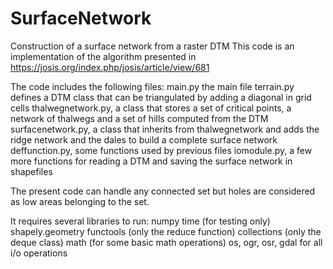 # SurfaceNetwork
Construction of a surface network from a raster DTM
This code is an implementation of the algorithm presented in 
https://josis.org/index.php/josis/article/view/681

The code includes the following files:
main.py the main file
terrain.py defines a DTM class that can be triangulated by adding a diagonal in grid cells
thalwegnetwork.py, a class that stores a set of critical points, a network of thalwegs and a set of hills computed from the DTM
surfacenetwork.py, a class that inherits from thalwegnetwork and adds the ridge network and the dales to build a complete surface network
deffunction.py, some functions used by previous files
iomodule.py, a few more functions for reading a DTM and saving the surface network in shapefiles

The present code can handle any connected set but holes are considered as low areas belonging to the set.

It requires several libraries to run:
numpy
time (for testing only)
shapely.geometry
functools (only the reduce function)
collections (only the deque class)
math (for some basic math operations)
os, ogr, osr, gdal for all i/o operations
